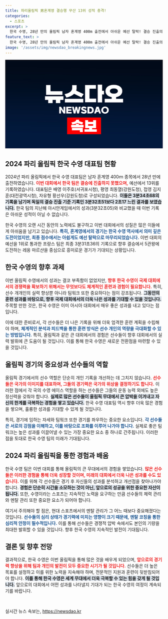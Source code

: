 ```yaml
---
title: 파리올림픽 男혼계영 결승행 무산 13위 성적 충격!
categories:
  - 스포츠
excerpt: >
  한국 수영, 28년 만의 올림픽 남자 혼계영 400m 출전에서 아쉬운 예선 탈락! 결승 진출의 꿈은 사라졌지만, 새 역사를 향한 도전은 계속된다.
feature_text: >
  한국 수영, 28년 만의 올림픽 남자 혼계영 400m 출전에서 아쉬운 예선 탈락! 결승 진출의 꿈은 사라졌지만, 새 역사를 향한 도전은 계속된다.
image: '/assets/img/newsdao_breakingnews.jpg'
---
```


<p><img src="/assets/img/newsdao_breakingnews.jpg" alt="cryptoinkorea 속보" /></p>

<h2 data-ke-size="size26">2024 파리 올림픽 한국 수영 대표팀 현황</h2>

<p data-ke-size="size16">2024년 파리 올림픽에서 한국 수영 대표팀은 남자 혼계영 400ｍ 종목에서 28년 만에 출전하였습니다. <b><span style="color: #ee2323;">이번 대회에서 한국 팀은 결승에 진출하지 못했으며,</span></b> 예선에서 13위를 기록하였습니다. 대표팀은 배영 이주호(서귀포시청), 평영 최동열(강원도청), 접영 김지훈(대전광역시청), 자유형 황선우(강원도청)로 구성되었습니다. <b><span style="background-color: #21538527;">이들은 3분34초68의 기록을 남기며 독일의 결승 진출 기준 기록인 3분32초51보다 2초17 느린 결과를 보였습니다.</span></b> 한국 팀의 지난해 아시안게임에서의 성과(3분32초05)와 비교했을 때 이번 기록은 아쉬운 성적이 아닐 수 없습니다.</p>

<p data-ke-size="size16">한국 수영의 오랜 시간 동안의 노력에도 불구하고 이번 대회에서의 성질은 많은 이들에게 아쉬움을 남기고 있습니다. <b><span style="color: #1a5490;">특히, 혼계영에서의 경기는 한국 수영 역사에서 의미 깊은 도전이었지만, 최종 점수에서는 아쉽게도 예선 탈락으로 마무리되었습니다.</span></b> 이번 대회의 예선을 1위로 통과한 프랑스 팀은 최종 3분31초36의 기록으로 향후 결승에서 5관왕에 도전하는 레옹 마르샨을 중심으로 흥미로운 경기가 기대되는 상황입니다.</p>

<h2 data-ke-size="size26">한국 수영의 향후 과제</h2>

<p data-ke-size="size16">이번 올림픽 수영에서의 성과는 결코 부족함이 없었지만, <b><span style="color: #ee2323;">향후 한국 수영이 국제 대회에서의 경쟁력을 확보하기 위해서는 무엇보다도 체계적인 훈련과 경험이 필요합니다.</span></b> 특히, 선수 개개인의 실력 향상뿐 아니라 팀워크 또한 중요하다는 점이 강조됩니다. <b><span style="background-color: #21538527;">그동안의 훈련 성과를 바탕으로, 향후 국제 대회에서의 더욱 나은 성과를 기대할 수 있을 것입니다.</span></b> 주목할 만한 것은, 한국 수영은 이미 아시아 대회에서 매우 좋은 성과를 내고 있다는 점입니다.</p>

<p data-ke-size="size16">이에 대한 준비로서, 각 선수들은 더 나은 기록을 위해 더욱 엄격한 훈련 계획을 수립해야 하며, <b><span style="color: #1a5490;">체계적인 분석과 피드백을 통한 훈련 방식은 선수 개인의 역량을 극대화할 수 있는 방법입니다.</span></b> 특히, 올림픽과 같은 큰 대회에서의 경험은 선수들이 향후 대회에서의 실력 발휘에 큰 도움이 될 것입니다. 이를 통해 한국 수영은 새로운 전환점을 마련할 수 있을 것입니다.</p>

<h2 data-ke-size="size26">올림픽 경기의 중요성과 선수들의 역할</h2>

<p data-ke-size="size16">올림픽 경기에서의 선수 역할은 단순히 개인 기록을 개선하는 데 그치지 않습니다. <b><span style="color: #ee2323;">선수들은 국가의 이미지를 대표하며, 그들의 경기력은 국가의 위상을 결정하기도 합니다.</span></b> 이러한 점에서 각 국의 수영 에이스 역할을 하는 선수들은 그들의 운동 능력 외에도 높은 정신력을 갖춰야 합니다. <b><span style="background-color: #21538527;">실제로 많은 선수들이 올림픽 무대에서 큰 압박을 이겨내고 자신의 한계를 극복하는 경험을 쌓고 있습니다.</span></b> 한국 수영 대표팀 역시 향후 더욱 많은 경험을 쌓으며, 훌륭한 성과를 기대할 수 있게 될 것입니다.</p>

<p data-ke-size="size16">특히, 경기에 임하는 자세와 팀워크 또한 경기를 좌우하는 중요한 요소입니다. <b><span style="color: #1a5490;">각 선수들은 서로의 강점을 이해하고, 이를 바탕으로 조화를 이루어 나가야 합니다.</span></b> 실제로 좋은 팀워크는 높은 성과를 이끌어낼 수 있는 가장 중요한 요소 중 하나로 간주됩니다. 이러한 점을 토대로 한국 수영 팀의 미래가 기대됩니다.</p>

<h2 data-ke-size="size26">2024 파리 올림픽을 통한 경험과 배움</h2>

<p data-ke-size="size16">한국 수영 팀은 이번 대회를 통해 올림픽의 큰 무대에서의 경험을 쌓았습니다. <b><span style="color: #ee2323;">많은 선수들은 이러한 경험을 통해 더욱 성장할 것이며, 미래의 대회에서 더욱 나은 성과를 수도 있습니다.</span></b> 이를 위해 각 선수들은 경기 후 자신들의 성과를 분석하고 개선점을 찾아나가야 합니다. <b><span style="background-color: #21538527;">경험은 단순히 시간을 소모하는 것이 아닌, 앞으로의 성공을 위한 중요한 자산이 됩니다.</span></b> 또한, 수영이라는 스포츠는 지속적인 노력을 요구하는 만큼 선수들의 체력 관리와 멘탈 관리 또한 중요한 요소가 되어야 합니다.</p>

<p data-ke-size="size16">여기서 주의해야 할 점은, 현대 스포츠에서의 멘탈 관리가 그 어느 때보다 중요해졌다는 것입니다. <b><span style="color: #1a5490;">선수들의 심리 상태가 경기력에 미치는 영향이 크기 때문에, 멘탈 코칭을 통한 심리적 안정이 필수적입니다.</span></b> 이를 통해 선수들은 경쟁적 압박 속에서도 본인의 기량을 최대한 발휘할 수 있을 것입니다. 향후 한국 수영의 지속적인 발전이 기대됩니다.</p>

<h2 data-ke-size="size26">결론 및 향후 전망</h2>

<p data-ke-size="size16">결과적으로, 한국 수영은 이번 올림픽을 통해 많은 것을 배우게 되었으며, <b><span style="color: #ee2323;">앞으로의 경기력 향상을 위해 팀과 개인의 발전이 모두 중요한 시기가 될 것입니다.</span></b> 선수들은 더 높은 목표를 설정하고 이를 위한 노력을 지속해야 하며, 전문적인 지원과 훈련이 뒷받침되어야 합니다. <b><span style="background-color: #21538527;">이를 통해 한국 수영은 세계 무대에서 더욱 극복할 수 있는 힘을 갖게 될 것입니다.</span></b> 앞으로의 대회에서 어떤 성과를 나타낼지 기대가 되는 한국 수영의 여정이 계속되기를 바랍니다.</p>

<p data-ke-size="size16">&nbsp;</p>
실시간 뉴스 속보는, <a href="https://newsdao.kr" rel="dofollow">https://newsdao.kr</a>


